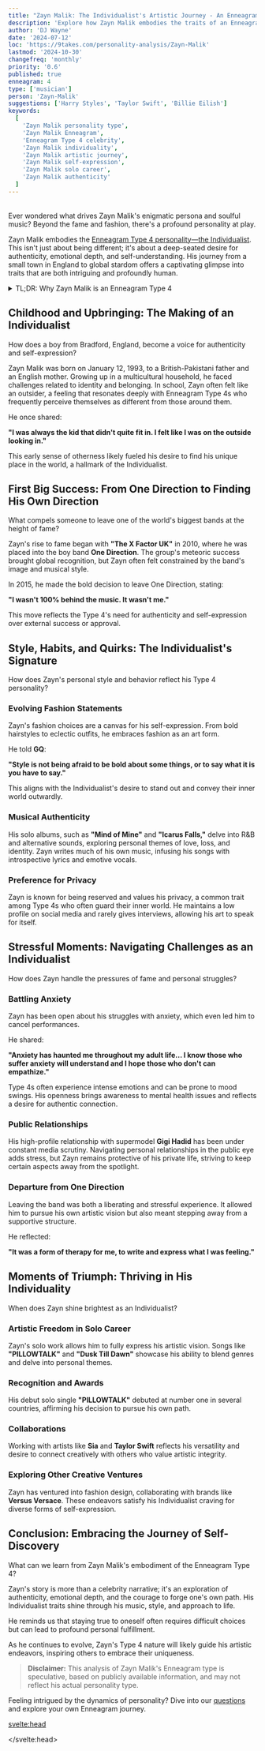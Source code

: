 ```yaml
---
title: "Zayn Malik: The Individualist's Artistic Journey - An Enneagram Type 4 Analysis"
description: 'Explore how Zayn Malik embodies the traits of an Enneagram Type 4, delving into his journey from childhood to solo artistry and his quest for authenticity.'
author: 'DJ Wayne'
date: '2024-07-12'
loc: 'https://9takes.com/personality-analysis/Zayn-Malik'
lastmod: '2024-10-30'
changefreq: 'monthly'
priority: '0.6'
published: true
enneagram: 4
type: ['musician']
person: 'Zayn-Malik'
suggestions: ['Harry Styles', 'Taylor Swift', 'Billie Eilish']
keywords:
  [
    'Zayn Malik personality type',
    'Zayn Malik Enneagram',
    'Enneagram Type 4 celebrity',
    'Zayn Malik individuality',
    'Zayn Malik artistic journey',
    'Zayn Malik self-expression',
    'Zayn Malik solo career',
    'Zayn Malik authenticity'
  ]
---
```


<!-- 'Lorde', 'Ed Sheeran' -->

<script>
  import PopCard from "$lib/components/atoms/PopCard.svelte";
  import BlogPurpose from '$lib/components/blog/BlogPurpose.svelte';
</script>

<div style="display: flex; justify-content: center; margin: 1rem 0;">
  <PopCard
    image={`/types/4s/${'Zayn-Malik'}.webp`}
    enneagramType="4"
    showIcon={false}
    displayText="Zayn Malik"
    subtext=""
  />
</div>

<p class="firstLetter">Ever wondered what drives Zayn Malik's enigmatic persona and soulful music? Beyond the fame and fashion, there's a profound personality at play.</p>

Zayn Malik embodies the [Enneagram Type 4 personality—the Individualist](/enneagram-corner/enneagram-type-4). This isn't just about being different; it's about a deep-seated desire for authenticity, emotional depth, and self-understanding. His journey from a small town in England to global stardom offers a captivating glimpse into traits that are both intriguing and profoundly human.

<details>
<summary class="accordion">TL;DR: Why Zayn Malik is an Enneagram Type 4</summary>
<div class="panel">
<ul>
<li><b>Pursuit of Authenticity:</b> Zayn's decision to leave One Direction at the peak of their success reflects the Individualist's need for genuine self-expression and to follow his own path.</li>
<li><b>Emotional Depth:</b> His music delves into complex emotions and personal experiences, showcasing the Type 4's rich inner world and desire to connect on a profound level.</li>
<li><b>Desire for Uniqueness:</b> Zayn's distinctive style and artistic choices highlight the Individualist's drive to stand out and be true to oneself.</li>
<li><b>Struggle with Identity:</b> Navigating fame, Zayn often expresses a need to understand himself outside of public perceptions, a common challenge for Type 4s.</li>
<li><b>Artistic Exploration:</b> His ventures into fashion and visual art demonstrate the Type 4's inclination toward diverse creative outlets to express their multifaceted identity.</li>
</ul>
</div>
</details>

## Childhood and Upbringing: The Making of an Individualist

How does a boy from Bradford, England, become a voice for authenticity and self-expression?

Zayn Malik was born on January 12, 1993, to a British-Pakistani father and an English mother. Growing up in a multicultural household, he faced challenges related to identity and belonging. In school, Zayn often felt like an outsider, a feeling that resonates deeply with Enneagram Type 4s who frequently perceive themselves as different from those around them.

He once shared:

**"I was always the kid that didn't quite fit in. I felt like I was on the outside looking in."**

This early sense of otherness likely fueled his desire to find his unique place in the world, a hallmark of the Individualist.

## First Big Success: From One Direction to Finding His Own Direction

What compels someone to leave one of the world's biggest bands at the height of fame?

Zayn's rise to fame began with **"The X Factor UK"** in 2010, where he was placed into the boy band **One Direction**. The group's meteoric success brought global recognition, but Zayn often felt constrained by the band's image and musical style.

In 2015, he made the bold decision to leave One Direction, stating:

**"I wasn't 100% behind the music. It wasn't me."**

This move reflects the Type 4's need for authenticity and self-expression over external success or approval.

## Style, Habits, and Quirks: The Individualist's Signature

How does Zayn's personal style and behavior reflect his Type 4 personality?

### Evolving Fashion Statements

Zayn's fashion choices are a canvas for his self-expression. From bold hairstyles to eclectic outfits, he embraces fashion as an art form.

He told **GQ**:

**"Style is not being afraid to be bold about some things, or to say what it is you have to say."**

This aligns with the Individualist's desire to stand out and convey their inner world outwardly.

### Musical Authenticity

His solo albums, such as **"Mind of Mine"** and **"Icarus Falls,"** delve into R&B and alternative sounds, exploring personal themes of love, loss, and identity. Zayn writes much of his own music, infusing his songs with introspective lyrics and emotive vocals.

### Preference for Privacy

Zayn is known for being reserved and values his privacy, a common trait among Type 4s who often guard their inner world. He maintains a low profile on social media and rarely gives interviews, allowing his art to speak for itself.

## Stressful Moments: Navigating Challenges as an Individualist

How does Zayn handle the pressures of fame and personal struggles?

### Battling Anxiety

Zayn has been open about his struggles with anxiety, which even led him to cancel performances.

He shared:

**"Anxiety has haunted me throughout my adult life... I know those who suffer anxiety will understand and I hope those who don't can empathize."**

Type 4s often experience intense emotions and can be prone to mood swings. His openness brings awareness to mental health issues and reflects a desire for authentic connection.

### Public Relationships

His high-profile relationship with supermodel **Gigi Hadid** has been under constant media scrutiny. Navigating personal relationships in the public eye adds stress, but Zayn remains protective of his private life, striving to keep certain aspects away from the spotlight.

### Departure from One Direction

Leaving the band was both a liberating and stressful experience. It allowed him to pursue his own artistic vision but also meant stepping away from a supportive structure.

He reflected:

**"It was a form of therapy for me, to write and express what I was feeling."**

## Moments of Triumph: Thriving in His Individuality

When does Zayn shine brightest as an Individualist?

### Artistic Freedom in Solo Career

Zayn's solo work allows him to fully express his artistic vision. Songs like **"PILLOWTALK"** and **"Dusk Till Dawn"** showcase his ability to blend genres and delve into personal themes.

### Recognition and Awards

His debut solo single **"PILLOWTALK"** debuted at number one in several countries, affirming his decision to pursue his own path.

### Collaborations

Working with artists like **Sia** and **Taylor Swift** reflects his versatility and desire to connect creatively with others who value artistic integrity.

### Exploring Other Creative Ventures

Zayn has ventured into fashion design, collaborating with brands like **Versus Versace**. These endeavors satisfy his Individualist craving for diverse forms of self-expression.

<BlogPurpose />

## Conclusion: Embracing the Journey of Self-Discovery

What can we learn from Zayn Malik's embodiment of the Enneagram Type 4?

Zayn's story is more than a celebrity narrative; it's an exploration of authenticity, emotional depth, and the courage to forge one's own path. His Individualist traits shine through his music, style, and approach to life.

He reminds us that staying true to oneself often requires difficult choices but can lead to profound personal fulfillment.

As he continues to evolve, Zayn's Type 4 nature will likely guide his artistic endeavors, inspiring others to embrace their uniqueness.

> **Disclaimer:** This analysis of Zayn Malik's Enneagram type is speculative, based on publicly available information, and may not reflect his actual personality type.

Feeling intrigued by the dynamics of personality? Dive into our [questions](/questions) and explore your own Enneagram journey.

<svelte:head>

<script type="application/ld+json">
{
  "@context": "http://schema.org",
  "@graph": [
    {
      "@type": "Article",
      "articleBody": "This article explores Zayn Malik's personality through the lens of Enneagram Type 4, known as 'The Individualist.' It delves into his childhood, rise to fame, artistic choices, and how his Individualist traits influence his career and personal life. The analysis highlights his pursuit of authenticity, emotional depth in his music, and desire for self-expression.",
      "creator": {
        "@type": "Person",
        "name": "DJ Wayne",
        "sameAs": ["https://www.instagram.com/djwayne3/", "https://www.youtube.com/@djwayne3", "https://www.linkedin.com/in/davidtwayne/", "https://twitter.com/djwayne3"]
      },
      "author": {
        "@type": "Person",
        "name": "DJ Wayne",
        "sameAs": ["https://www.instagram.com/djwayne3/", "https://www.youtube.com/@djwayne3", "https://www.linkedin.com/in/davidtwayne/", "https://twitter.com/djwayne3"]
      },
      "dateModified": "2024-07-12",
      "datePublished": "2024-07-12",
      "description": "Explore how Zayn Malik embodies the traits of an Enneagram Type 4, delving into his journey from childhood to solo artistry and his quest for authenticity.",
      "headline": "Zayn Malik: The Individualist's Artistic Journey - An Enneagram Type 4 Analysis",
      "image": {
        "@type": "ImageObject",
        "height": 900,
        "url": "https://9takes.com/types/4s/Zayn-Malik.webp",
        "width": 900
      },
      "mainEntityOfPage": {
        "@id": "https://9takes.com/personality-analysis/Zayn-Malik",
        "@type": "WebPage"
      },
      "mentions": {
        "@type": "Person",
        "name": "Zayn Malik",
        "sameAs": ["https://en.wikipedia.org/wiki/Zayn_Malik", "https://twitter.com/zaynmalik", "https://www.instagram.com/zayn/", "https://www.tiktok.com/@zayn"]
      },
      "publisher": {
        "@type": "Organization",
        "sameAs": ["https://www.instagram.com/9takesdotcom/", "https://twitter.com/9takesdotcom"],
        "logo": {
          "@type": "ImageObject",
          "url": "https://9takes.com/brand/aero.png"
        },
        "name": "9takes"
      },
      "keywords": ["Zayn Malik personality type", "Zayn Malik Enneagram", "Enneagram Type 4 celebrity", "Zayn Malik individuality", "Zayn Malik artistic journey", "Zayn Malik self-expression", "Zayn Malik solo career", "Zayn Malik authenticity"],
      "articleSection": "Personality Analysis",
      "inLanguage": "en-US",
      "about": [
        {
          "@type": "Thing",
          "name": "Enneagram",
          "sameAs": "https://en.wikipedia.org/wiki/Enneagram_of_Personality"
        },
        {
          "@type": "Thing",
          "name": "Music",
          "sameAs": "https://en.wikipedia.org/wiki/Music"
        }
      ],
      "isPartOf": {
        "@type": "WebSite",
        "name": "9takes",
        "url": "https://9takes.com"
      }
    },
    {
      "@type": "FAQPage",
      "mainEntity": [
        {
          "@type": "Question",
          "acceptedAnswer": {
            "@type": "Answer",
            "text": "Zayn Malik exhibits many traits associated with Enneagram Type 4 personalities, such as a strong desire for authenticity, emotional depth, and a need to express his unique identity. His decision to leave One Direction, his introspective music, and his distinctive style all reflect the Individualist's core characteristics."
          },
          "name": "Why is Zayn Malik considered an Enneagram Type 4?"
        },
        {
          "@type": "Question",
          "acceptedAnswer": {
            "@type": "Answer",
            "text": "His songs often explore personal and emotional themes, showcasing his introspection and desire for authentic expression. Examples include 'PILLOWTALK,' 'Dusk Till Dawn,' and 'Better,' where he delves into relationships, identity, and emotional struggles."
          },
          "name": "How does Zayn's music reflect his Type 4 personality?"
        },
        {
          "@type": "Question",
          "acceptedAnswer": {
            "@type": "Answer",
            "text": "He handles stress by seeking privacy and focusing on his creative outlets. Zayn has been open about his struggles with anxiety, and he prioritizes authenticity and self-care over public expectations, which helps him navigate the pressures of fame."
          },
          "name": "How does Zayn Malik cope with stress and criticism?"
        },
        {
          "@type": "Question",
          "acceptedAnswer": {
            "@type": "Answer",
            "text": "Zayn demonstrates his Individualist traits through his artistic choices, fashion statements, and preference for privacy. His departure from One Direction to pursue a solo career that aligns with his artistic vision is a prime example of his commitment to authenticity."
          },
          "name": "What are examples of Zayn's Individualist nature in his career?"
        },
        {
          "@type": "Question",
          "acceptedAnswer": {
            "@type": "Answer",
            "text": "Understanding Zayn as a Type 4 offers insight into his motivations and actions, revealing a person driven by a desire for self-understanding, authenticity, and creative expression. It sheds light on how these traits influence his music, style, and approach to personal growth."
          },
          "name": "What insights does viewing Zayn Malik as a Type 4 provide?"
        }
      ]
    }
  ]
}
</script>

</svelte:head>

<style lang="scss"></style>
